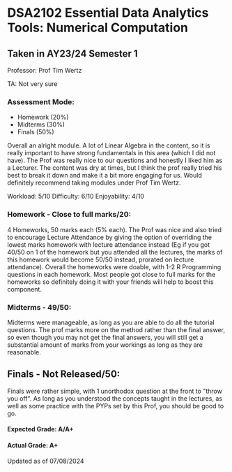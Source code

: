 # DSA2102 Essential Data Analytics Tools: Numerical Computation
## Taken in AY23/24 Semester 1

Professor: Prof Tim Wertz

TA: Not very sure

### Assessment Mode:
- Homework (20%)
- Midterms (30%)
- Finals (50%)

Overall an alright module. A lot of Linear Algebra in the content, so it is really important to have strong fundamentals in this area (which I did not have). The Prof was really nice to our questions and honestly I liked him as a Lecturer. The content was dry at times, but I think the prof really tried his best to break it down and make it a bit more engaging for us. Would definitely recommend taking modules under Prof Tim Wertz.

Workload: 5/10
Difficulty: 6/10
Enjoyability: 4/10

### Homework - Close to full marks/20:
4 Homeworks, 50 marks each (5% each). The Prof was nice and also tried to encourage Lecture Attendance by giving the option of overriding the lowest marks homework with lecture attendance instead (Eg if you got 40/50 on 1 of the homework but you attended all the lectures, the marks of this homework would become 50/50 instead, prorated on lecture attendance). Overall the homeworks were doable, with 1-2 R Programming questions in each homework. Most people got close to full marks for the homeworks so definitely doing it with your friends will help to boost this component.

### Midterms - 49/50:
Midterms were manageable, as long as you are able to do all the tutorial questions. The prof marks more on the method rather than the final answer, so even though you may not get the final answers, you will still get a substantial amount of marks from your workings as long as they are reasonable.

## Finals - Not Released/50:
Finals were rather simple, with 1 unorthodox question at the front to "throw you off". As long as you understood the concepts taught in the lectures, as well as some practice with the PYPs set by this Prof, you should be good to go.

#### Expected Grade: A/A+
#### Actual Grade: A+

Updated as of 07/08/2024
